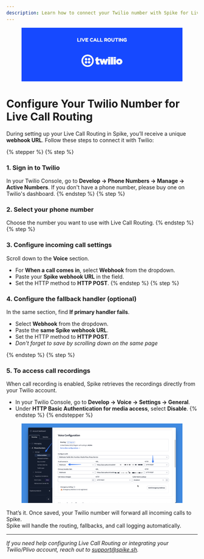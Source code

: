 ```yaml
---
description: Learn how to connect your Twilio number with Spike for Live Call Routing
---
```

<figure><img src="../.gitbook/assets/live-call-routing/twilio-banner.png" alt=""><figcaption></figcaption></figure>

# Configure Your Twilio Number for Live Call Routing
During setting up your Live Call Routing in Spike, you’ll receive a unique **webhook URL**. 
Follow these steps to connect it with Twilio:

{% stepper %}
{% step %}
### 1. **Sign in to Twilio**  
In your Twilio Console, go to **Develop → Phone Numbers → Manage → Active Numbers**.
If you don't have a phone number, please buy one on Twilio's dashboard.
{% endstep %}
{% step %}
### 2. **Select your phone number**  
Choose the number you want to use with Live Call Routing.
{% endstep %}
{% step %}
### 3. **Configure incoming call settings**  
   Scroll down to the **Voice** section.  
   - For **When a call comes in**, select **Webhook** from the dropdown.  
   - Paste your **Spike webhook URL** in the field.  
   - Set the HTTP method to **HTTP POST**.
{% endstep %}
{% step %}
### 4. **Configure the fallback handler (optional)**  
   In the same section, find **If primary handler fails**.  
   - Select **Webhook** from the dropdown.  
   - Paste the **same Spike webhook URL**.  
   - Set the HTTP method to **HTTP POST**.
   - *Don't forget to save by scrolling down on the same page*

{% endstep %}
{% step %}
### 5. **To access call recordings**
   When call recording is enabled, Spike retrieves the recordings directly from your Twilio account.

   - In your Twilio Console, go to **Develop → Voice → Settings → General**.  
   - Under **HTTP Basic Authentication for media access**, select **Disable**.
{% endstep %}
{% endstepper %}

<figure><img src="../.gitbook/assets/live-call-routing/twilio-screenshot-settings.png" alt=""><figcaption></figcaption></figure>

That’s it. Once saved, your Twilio number will forward all incoming calls to Spike.  
Spike will handle the routing, fallbacks, and call logging automatically.

---

*If you need help configuring Live Call Routing or integrating your Twilio/Plivo account, reach out to [support@spike.sh](mailto:support@spike.sh).*
